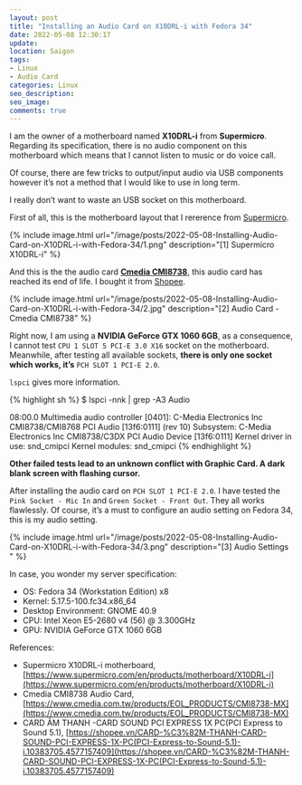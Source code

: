 ```yaml
---
layout: post
title: "Installing an Audio Card on X10DRL-i with Fedora 34"
date: 2022-05-08 12:30:17
update:
location: Saigon
tags:
- Linux
- Audio Card
categories: Linux
seo_description:
seo_image:
comments: true
---
```


I am the owner of  a motherboard named **X10DRL-i** from **Supermicro**. Regarding its specification,
there is no audio component on this motherboard which means that I cannot listen to music or do voice
call.

Of course, there are few tricks to output/input audio via USB components however it’s not a method
that I would like to use in long term.

I really don’t want to waste an USB socket on this motherboard.

First of all, this is the motherboard layout that I rererence from [Supermicro](https://www.supermicro.com/en/products/motherboard/X10DRL-i).

{% include image.html url="/image/posts/2022-05-08-Installing-Audio-Card-on-X10DRL-i-with-Fedora-34/1.png" description="[1] Supermicro X10DRL-i" %}

And this is the the audio card [**Cmedia CMI8738**](https://www.cmedia.com.tw/products/EOL_PRODUCTS/CMI8738-MX),
this audio card has reached its end of life. I bought it from [Shopee](https://shopee.vn/CARD-%C3%82M-THANH-CARD-SOUND-PCI-EXPRESS-1X-PC(PCI-Express-to-Sound-5.1)-i.10383705.4577157409).

{% include image.html url="/image/posts/2022-05-08-Installing-Audio-Card-on-X10DRL-i-with-Fedora-34/2.jpg" description="[2] Audio Card - Cmedia CMI8738" %}

Right now, I am using a **NVIDIA GeForce GTX 1060 6GB**, as a consequence, I cannot test `CPU 1 SLOT 5 PCI-E 3.0 X16`
socket on the motherboard. Meanwhile, after testing all available sockets, **there is only one socket
which works, it’s** `PCH SLOT 1 PCI-E 2.0`.

`lspci` gives more information.

{% highlight sh %}
$ lspci -nnk | grep -A3 Audio

08:00.0 Multimedia audio controller [0401]: C-Media Electronics Inc CMI8738/CMI8768 PCI Audio [13f6:0111] (rev 10)
        Subsystem: C-Media Electronics Inc CMI8738/C3DX PCI Audio Device [13f6:0111]
        Kernel driver in use: snd_cmipci
        Kernel modules: snd_cmipci
{% endhighlight %}

**Other failed tests lead to an unknown conflict with Graphic Card. A dark blank screen with flashing cursor.**

After installing the audio card on `PCH SLOT 1 PCI-E 2.0`. I have tested the `Pink Socket - Mic In` and
`Green Socket - Front Out`. They all works flawlessly.
Of course, it’s a must to configure an audio setting on Fedora 34, this is my audio setting.

{% include image.html url="/image/posts/2022-05-08-Installing-Audio-Card-on-X10DRL-i-with-Fedora-34/3.png" description="[3] Audio Settings " %}

In case, you wonder my server specification:
- OS: Fedora 34 (Workstation Edition) x8
- Kernel: 5.17.5-100.fc34.x86_64
- Desktop Environment: GNOME 40.9
- CPU: Intel Xeon E5-2680 v4 (56) @ 3.300GHz
- GPU: NVIDIA GeForce GTX 1060 6GB

References:
- Supermicro X10DRL-i motherboard, [https://www.supermicro.com/en/products/motherboard/X10DRL-i](https://www.supermicro.com/en/products/motherboard/X10DRL-i)
- Cmedia CMI8738 Audio Card, [https://www.cmedia.com.tw/products/EOL_PRODUCTS/CMI8738-MX](https://www.cmedia.com.tw/products/EOL_PRODUCTS/CMI8738-MX)
- CARD ÂM THANH -CARD SOUND PCI EXPRESS 1X PC(PCI Express to Sound 5.1), [https://shopee.vn/CARD-%C3%82M-THANH-CARD-SOUND-PCI-EXPRESS-1X-PC(PCI-Express-to-Sound-5.1)-i.10383705.4577157409](https://shopee.vn/CARD-%C3%82M-THANH-CARD-SOUND-PCI-EXPRESS-1X-PC(PCI-Express-to-Sound-5.1)-i.10383705.4577157409)
